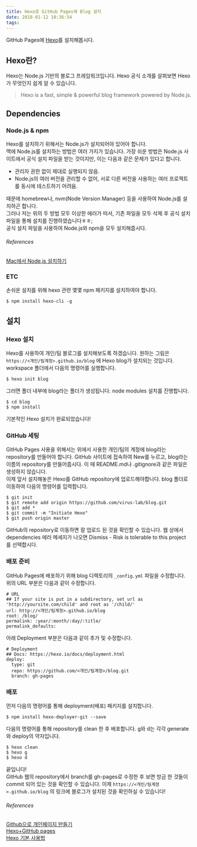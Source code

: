 ```yaml
---
title: Hexo로 GitHub Pages에 Blog 설치
date: 2018-01-12 10:36:54
tags:
---
```


GitHub Pages에 [Hexo](https://hexo.io/ko/index.html)를 설치해봅시다.

## Hexo란?
Hexo는 Node.js 기반의 블로그 프레임워크입니다. Hexo 공식 소개를 살펴보면 Hexo가 무엇인지 쉽게 알 수 있습니다.

> Hexo is a fast, simple & powerful blog framework powered by Node.js.

## Dependencies

### Node.js & npm
Hexo를 설치하기 위해서는 Node.js가 설치되어야 있어야 합니다.  
맥에 Node.js를 설치하는 방법은 여러 가지가 있습니다. 가장 쉬운 방법은 Node.js 사이트에서 공식 설치 파일을 받는 것이지만, 이는 다음과 같은 문제가 있다고 합니다.  

- 관리자 권한 없이 제대로 실행되지 않음.  
- Node.js의 여러 버전을 관리할 수 없어, 서로 다른 버전을 사용하는 여러 프로젝트를 동시에 테스트하기 어려움.  

때문에 homebrew나, nvm(Node Version Manager) 등을 사용하여 Node.js를 설치하곤 합니다.  
그러나 저는 위의 두 방법 모두 이상한 에러가 떠서, 기존 파일을 모두 삭제 후 공식 설치 파일을 통해 설치를 진행하였습니다ㅎㅎ;  
공식 설치 파일을 사용하여 Node.js와 npm을 모두 설치해줍시다.

###### References
[Mac에서 Node.js 설치하기
](http://junsikshim.github.io/2016/01/29/Mac%EC%97%90%EC%84%9C-Node.js-%EC%84%A4%EC%B9%98%ED%95%98%EA%B8%B0.html)  

### ETC
손쉬운 설치를 위해 hexo 관련 몇몇 npm 패키지를 설치하여야 합니다.  

```
$ npm install hexo-cli -g
```

## 설치
### Hexo 설치
Hexo를 사용하여 개인/팀 블로그를 설치해보도록 하겠습니다. 원하는 그림은 <code>https://<개인/팀계정>.github.io/blog</code> 에 Hexo blog가 설치되는 것입니다.  
workspace 폴더에서 다음의 명령어를 실행합니다.

```
$ hexo init blog
```

그러면 폴더 내부에 blog라는 폴더가 생성됩니다. node modules 설치를 진행합니다.

```
$ cd blog
$ npm install
```

기본적인 Hexo 설치가 완료되었습니다!

### GitHub 세팅
GitHub Pages 사용을 위해서는 위에서 사용한 개인/팀의 계정에 blog라는 repository를 만들어야 합니다. GitHub 사이트에 접속하여 New를 누르고, blog라는 이름의 repository를 만들어줍시다. 이 때 README.md나 .gitignore과 같은 파일은 생성하지 않습니다.  
이제 앞서 설치해놓은 Hexo를 GitHub repository에 업로드해야합니다. blog 폴더로 이동하여 다음의 명령어를 입력합니다.

```
$ git init
$ git remote add origin https://github.com/virus-lab/blog.git
$ git add *
$ git commit -m "Initiate Hexo"
$ git push origin master
```

GitHub의 repository로 이동하면 잘 업로드 된 것을 확인할 수 있습니다. 웹 상에서 dependencies 에러 메세지가 나오면 Dismiss - Risk is tolerable to this project 를 선택합시다.

### 배포 준비
GitHub Pages에 배포하기 위해 blog 디렉토리의 `_config.yml` 파일을 수정합니다.  
위의 URL 부분은 다음과 같이 수정합니다.  

```
# URL
## If your site is put in a subdirectory, set url as 'http://yoursite.com/child' and root as '/child/'
url: http://<개인/팀계정>.github.io/blog
root: /blog/
permalink: :year/:month/:day/:title/
permalink_defaults:
```

아래 Deployment 부분은 다음과 같이 추가 및 수정합니다.  

```
# Deployment
## Docs: https://hexo.io/docs/deployment.html
deploy:
  type: git
  repo: https://github.com/<개인/팀계정>/blog.git
  branch: gh-pages
```

### 배포
먼저 다음의 명령어를 통해 deployment(배포) 패키지를 설치합니다.  

```
$ npm install hexo-deployer-git --save
```

다음의 명령어를 통해 repository를 clean 한 후 배포합니다. g와 d는 각각 generate와 deploy의 약자입니다.

```
$ hexo clean
$ hexo g
$ hexo d
```

끝입니다!  
GitHub 웹의 repository에서 branch를 gh-pages로 수정한 후 보면 방금 한 것들이 commit 되어 있는 것을 확인할 수 있습니다. 이제 <code>https://<개인/팀계정>.github.io/blog</code> 의 링크에 블로그가 설치된 것을 확인하실 수 있습니다!

###### References
[Github으로 개인페이지 만들기](http://jooooon.com/blog/2017/09/30/create-a-personal-page-with-github/)  
[Hexo+GitHub pages](https://simhyejin.github.io/2016/06/20/hexo-github-pages/)  
[Hexo 기본 사용법](http://futurecreator.github.io/2016/06/21/hexo-basic-usage/)  

